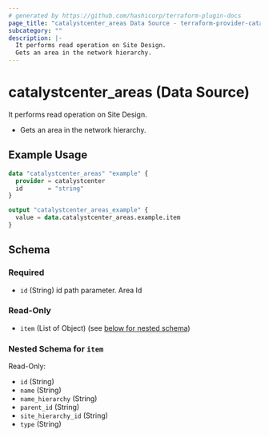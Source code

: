 ```yaml
---
# generated by https://github.com/hashicorp/terraform-plugin-docs
page_title: "catalystcenter_areas Data Source - terraform-provider-catalystcenter"
subcategory: ""
description: |-
  It performs read operation on Site Design.
  Gets an area in the network hierarchy.
---
```


# catalystcenter_areas (Data Source)

It performs read operation on Site Design.

- Gets an area in the network hierarchy.

## Example Usage

```terraform
data "catalystcenter_areas" "example" {
  provider = catalystcenter
  id       = "string"
}

output "catalystcenter_areas_example" {
  value = data.catalystcenter_areas.example.item
}
```

<!-- schema generated by tfplugindocs -->
## Schema

### Required

- `id` (String) id path parameter. Area Id

### Read-Only

- `item` (List of Object) (see [below for nested schema](#nestedatt--item))

<a id="nestedatt--item"></a>
### Nested Schema for `item`

Read-Only:

- `id` (String)
- `name` (String)
- `name_hierarchy` (String)
- `parent_id` (String)
- `site_hierarchy_id` (String)
- `type` (String)

